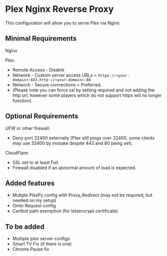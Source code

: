 # Plex Nginx Reverse Proxy
 
This configuration will allow you to serve Plex via Nginx.
 
## Minimal Requirements
 
Nginx
 
Plex:
* Remote Access - Disable
* Network - Custom server access URLs = `https://<your-domain>:443,http://<your-domain>:80`
* Network - Secure connections = Preferred.
* (Please note you can force ssl by setting required and not adding the http url, however some players which do not support https will no longer function).
 
## Optional Requirements
 
UFW or other firewall:
* Deny port 32400 externally (Plex still pings over 32400, some clients may use 32400 by mistake despite 443 and 80 being set).
 
CloudFlare:
* SSL set to at least Full.
* Firewall disabled if an abnormal amount of load is expected.

## Added features

* Multple PlexPy config with Proxy_Redirect (may not be required, but needed on my setup)
* Ombi Request config
* Certbot path exemption (for letsencrypt certificate)

## To be added

* Multiple plex server configs
* Smart TV Fix (if there is one)
* Chrome Pause fix
